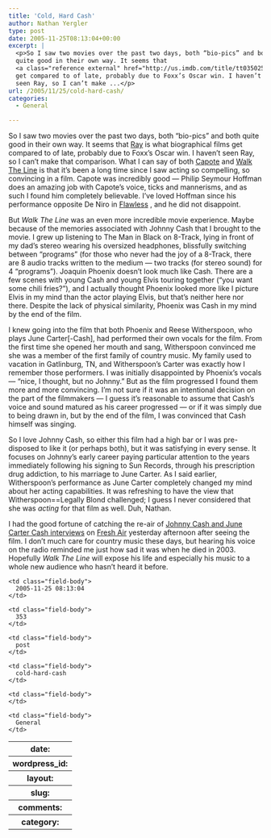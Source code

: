 ```yaml
---
title: 'Cold, Hard Cash'
author: Nathan Yergler
type: post
date: 2005-11-25T08:13:04+00:00
excerpt: |
  <p>So I saw two movies over the past two days, both “bio-pics” and both
  quite good in their own way. It seems that
  <a class="reference external" href="http://us.imdb.com/title/tt0350258/">Ray</a> is what biographical films
  get compared to of late, probably due to Foxx’s Oscar win. I haven’t
  seen Ray, so I can’t make ...</p>
url: /2005/11/25/cold-hard-cash/
categories:
  - General

---
```

So I saw two movies over the past two days, both “bio-pics” and both quite good in their own way. It seems that [Ray][1]  is what biographical films get compared to of late, probably due to Foxx’s Oscar win. I haven’t seen Ray, so I can’t make that comparison. What I can say of both [Capote][2]  and [Walk The Line][3]  is that it’s been a long time since I saw acting so compelling, so convincing in a film. Capote was incredibly good — Philip Seymour Hoffman does an amazing job with Capote’s voice, ticks and mannerisms, and as such I found him completely believable. I’ve loved Hoffman since his performance opposite De Niro in [Flawless][4] , and he did not disappoint.

But _Walk The Line_ was an even more incredible movie experience. Maybe because of the memories associated with Johnny Cash that I brought to the movie. I grew up listening to The Man in Black on 8-Track, lying in front of my dad’s stereo wearing his oversized headphones, blissfully switching between “programs” (for those who never had the joy of a 8-Track, there are 8 audio tracks written to the medium — two tracks (for stereo sound) for 4 “programs”). Joaquin Phoenix doesn’t look much like Cash. There are a few scenes with young Cash and young Elvis touring together (“you want some chili fries?”), and I actually thought Phoenix looked more like I picture Elvis in my mind than the actor playing Elvis, but that’s neither here nor there. Despite the lack of physical similarity, Phoenix was Cash in my mind by the end of the film.

I knew going into the film that both Phoenix and Reese Witherspoon, who plays June Carter[-Cash], had performed their own vocals for the film. From the first time she opened her mouth and sang, Witherspoon convinced me she was a member of the first family of country music. My family used to vacation in Gatlinburg, <span class="caps">TN</span>, and Witherspoon’s Carter was exactly how I remember those performers. I was initially disappointed by Phoenix’s vocals — “nice, I thought, but no Johnny.” But as the film progressed I found them more and more convincing. I’m not sure if it was an intentional decision on the part of the filmmakers — I guess it’s reasonable to assume that Cash’s voice and sound matured as his career progressed — or if it was simply due to being drawn in, but by the end of the film, I was convinced that Cash himself was singing.

So I love Johnny Cash, so either this film had a high bar or I was pre-disposed to like it (or perhaps both), but it was satisfying in every sense. It focuses on Johnny’s early career paying particular attention to the years immediately following his signing to Sun Records, through his prescription drug addiction, to his marriage to June Carter. As I said earlier, Witherspoon’s performance as June Carter completely changed my mind about her acting capabilities. It was refreshing to have the view that Witherspoon==Legally Blond challenged; I guess I never considered that she was _acting_ for that film as well. Duh, Nathan.

I had the good fortune of catching the re-air of [Johnny Cash and June Carter Cash interviews][5]  on [Fresh Air][6]  yesterday afternoon after seeing the film. I don’t much care for country music these days, but hearing his voice on the radio reminded me just how sad it was when he died in 2003. Hopefully _Walk The Line_ will expose his life and especially his music to a whole new audience who hasn’t heard it before.

<table class="docutils field-list" frame="void" rules="none">
  <col class="field-name" /> <col class="field-body" /> <tr class="field">
    <th class="field-name">
      date:
    </th>

    <td class="field-body">
      2005-11-25 08:13:04
    </td>
  </tr>

  <tr class="field">
    <th class="field-name">
      wordpress_id:
    </th>

    <td class="field-body">
      353
    </td>
  </tr>

  <tr class="field">
    <th class="field-name">
      layout:
    </th>

    <td class="field-body">
      post
    </td>
  </tr>

  <tr class="field">
    <th class="field-name">
      slug:
    </th>

    <td class="field-body">
      cold-hard-cash
    </td>
  </tr>

  <tr class="field">
    <th class="field-name">
      comments:
    </th>

    <td class="field-body">
    </td>
  </tr>

  <tr class="field">
    <th class="field-name">
      category:
    </th>

    <td class="field-body">
      General
    </td>
  </tr>
</table>

 [1]: http://us.imdb.com/title/tt0350258/
 [2]: http://us.imdb.com/title/tt0379725/
 [3]: http://us.imdb.com/title/tt0358273/
 [4]: http://us.imdb.com/title/tt0155711/
 [5]: http://www.npr.org/templates/rundowns/rundown.php?prgId=13&prgDate=24-Nov-05
 [6]: http://www.npr.org/templates/rundowns/rundown.php?prgId=13